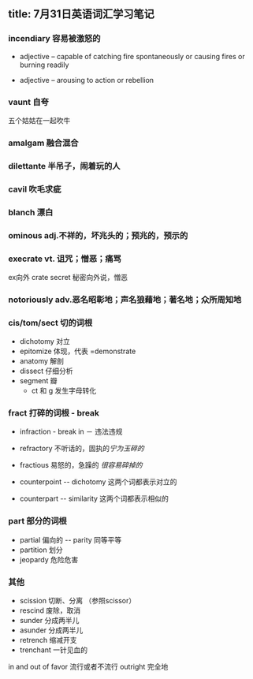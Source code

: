 title: 7月31日英语词汇学习笔记
---

### incendiary 容易被激怒的

* adjective – capable of catching fire spontaneously or causing fires or burning readily

* adjective – arousing to action or rebellion

### vaunt 自夸
五个姑姑在一起吹牛

### amalgam 融合混合

### dilettante 半吊子，闹着玩的人

### cavil 吹毛求疵

### blanch 漂白

### ominous adj.不祥的，坏兆头的；预兆的，预示的

### execrate vt. 诅咒；憎恶；痛骂 
ex向外 crate secret 秘密向外说，憎恶

### notoriously adv.恶名昭彰地；声名狼藉地；著名地；众所周知地

### cis/tom/sect 切的词根
* dichotomy 对立
* epitomize 体现，代表 =demonstrate
* anatomy 解剖
* dissect 仔细分析
* segment 瓣
  * ct 和 g 发生字母转化

### fract 打碎的词根 - break
* infraction - break in － 违法违规
* refractory 不听话的，固执的*宁为玉碎的*
* fractious 易怒的，急躁的 *很容易碎掉的*

* counterpoint -- dichotomy 这两个词都表示对立的
* counterpart -- similarity 这两个词都表示相似的

### part 部分的词根
* partial 偏向的 -- parity 同等平等
* partition 划分
* jeopardy 危险危害

### 其他
* scission 切断、分离 （参照scissor）
* rescind 废除，取消
* sunder 分成两半儿
* asunder 分成两半儿
* retrench 缩减开支
* trenchant 一针见血的

in and out of favor 流行或者不流行
outright 完全地
